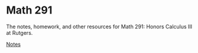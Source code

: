 # Math 291
The notes, homework, and other resources for Math 291: Honors Calculus III at Rutgers.

[Notes](https://rajeevatla.com/Math-291/Notes/notes.pdf)
